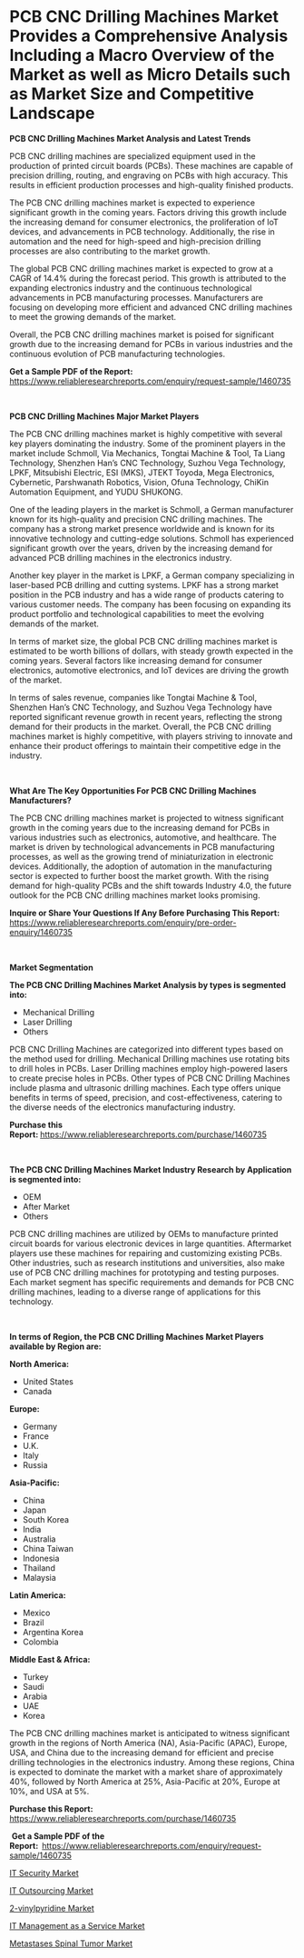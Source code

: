 <p><h1>PCB CNC Drilling Machines Market Provides a Comprehensive Analysis Including a Macro Overview of the Market as well as Micro Details such as Market Size and Competitive Landscape</h1></p><p><strong>PCB CNC Drilling Machines Market Analysis and Latest Trends</strong></p>
<p><p>PCB CNC drilling machines are specialized equipment used in the production of printed circuit boards (PCBs). These machines are capable of precision drilling, routing, and engraving on PCBs with high accuracy. This results in efficient production processes and high-quality finished products.</p><p>The PCB CNC drilling machines market is expected to experience significant growth in the coming years. Factors driving this growth include the increasing demand for consumer electronics, the proliferation of IoT devices, and advancements in PCB technology. Additionally, the rise in automation and the need for high-speed and high-precision drilling processes are also contributing to the market growth.</p><p>The global PCB CNC drilling machines market is expected to grow at a CAGR of 14.4% during the forecast period. This growth is attributed to the expanding electronics industry and the continuous technological advancements in PCB manufacturing processes. Manufacturers are focusing on developing more efficient and advanced CNC drilling machines to meet the growing demands of the market.</p><p>Overall, the PCB CNC drilling machines market is poised for significant growth due to the increasing demand for PCBs in various industries and the continuous evolution of PCB manufacturing technologies.</p></p>
<p><strong>Get a Sample PDF of the Report:&nbsp;</strong> <a href="https://www.reliableresearchreports.com/enquiry/request-sample/1460735">https://www.reliableresearchreports.com/enquiry/request-sample/1460735</a></p>
<p>&nbsp;</p>
<p><strong>PCB CNC Drilling Machines Major Market Players</strong></p>
<p><p>The PCB CNC drilling machines market is highly competitive with several key players dominating the industry. Some of the prominent players in the market include Schmoll, Via Mechanics, Tongtai Machine & Tool, Ta Liang Technology, Shenzhen Han’s CNC Technology, Suzhou Vega Technology, LPKF, Mitsubishi Electric, ESI (MKS), JTEKT Toyoda, Mega Electronics, Cybernetic, Parshwanath Robotics, Vision, Ofuna Technology, ChiKin Automation Equipment, and YUDU SHUKONG.</p><p>One of the leading players in the market is Schmoll, a German manufacturer known for its high-quality and precision CNC drilling machines. The company has a strong market presence worldwide and is known for its innovative technology and cutting-edge solutions. Schmoll has experienced significant growth over the years, driven by the increasing demand for advanced PCB drilling machines in the electronics industry.</p><p>Another key player in the market is LPKF, a German company specializing in laser-based PCB drilling and cutting systems. LPKF has a strong market position in the PCB industry and has a wide range of products catering to various customer needs. The company has been focusing on expanding its product portfolio and technological capabilities to meet the evolving demands of the market.</p><p>In terms of market size, the global PCB CNC drilling machines market is estimated to be worth billions of dollars, with steady growth expected in the coming years. Several factors like increasing demand for consumer electronics, automotive electronics, and IoT devices are driving the growth of the market.</p><p>In terms of sales revenue, companies like Tongtai Machine & Tool, Shenzhen Han’s CNC Technology, and Suzhou Vega Technology have reported significant revenue growth in recent years, reflecting the strong demand for their products in the market. Overall, the PCB CNC drilling machines market is highly competitive, with players striving to innovate and enhance their product offerings to maintain their competitive edge in the industry.</p></p>
<p>&nbsp;</p>
<p><strong>What Are The Key Opportunities For PCB CNC Drilling Machines Manufacturers?</strong></p>
<p><p>The PCB CNC drilling machines market is projected to witness significant growth in the coming years due to the increasing demand for PCBs in various industries such as electronics, automotive, and healthcare. The market is driven by technological advancements in PCB manufacturing processes, as well as the growing trend of miniaturization in electronic devices. Additionally, the adoption of automation in the manufacturing sector is expected to further boost the market growth. With the rising demand for high-quality PCBs and the shift towards Industry 4.0, the future outlook for the PCB CNC drilling machines market looks promising.</p></p>
<p><strong>Inquire or Share Your Questions If Any Before Purchasing This Report:</strong> <a href="https://www.reliableresearchreports.com/enquiry/pre-order-enquiry/1460735">https://www.reliableresearchreports.com/enquiry/pre-order-enquiry/1460735</a></p>
<p>&nbsp;</p>
<p><strong>Market Segmentation</strong></p>
<p><strong>The PCB CNC Drilling Machines Market Analysis by types is segmented into:</strong></p>
<p><ul><li>Mechanical Drilling</li><li>Laser Drilling</li><li>Others</li></ul></p>
<p><p>PCB CNC Drilling Machines are categorized into different types based on the method used for drilling. Mechanical Drilling machines use rotating bits to drill holes in PCBs. Laser Drilling machines employ high-powered lasers to create precise holes in PCBs. Other types of PCB CNC Drilling Machines include plasma and ultrasonic drilling machines. Each type offers unique benefits in terms of speed, precision, and cost-effectiveness, catering to the diverse needs of the electronics manufacturing industry.</p></p>
<p><strong>Purchase this Report:&nbsp;</strong><a href="https://www.reliableresearchreports.com/purchase/1460735">https://www.reliableresearchreports.com/purchase/1460735</a></p>
<p>&nbsp;</p>
<p><strong>The PCB CNC Drilling Machines Market Industry Research by Application is segmented into:</strong></p>
<p><ul><li>OEM</li><li>After Market</li><li>Others</li></ul></p>
<p><p>PCB CNC drilling machines are utilized by OEMs to manufacture printed circuit boards for various electronic devices in large quantities. Aftermarket players use these machines for repairing and customizing existing PCBs. Other industries, such as research institutions and universities, also make use of PCB CNC drilling machines for prototyping and testing purposes. Each market segment has specific requirements and demands for PCB CNC drilling machines, leading to a diverse range of applications for this technology.</p></p>
<p>&nbsp;</p>
<p><strong>In terms of Region, the PCB CNC Drilling Machines Market Players available by Region are:</strong></p>
<p>
    <p> <strong> North America: </strong>
        <ul>
            <li>United States</li>
            <li>Canada</li>
        </ul>
        </p> 
    <p> <strong> Europe: </strong>
        <ul>
            <li>Germany</li>
            <li>France</li>
            <li>U.K.</li>
            <li>Italy</li>
            <li>Russia</li>
        </ul>
        </p> 
    <p> <strong> Asia-Pacific: </strong>
        <ul>
            <li>China</li>
            <li>Japan</li>
            <li>South Korea</li>
            <li>India</li>
            <li>Australia</li>
            <li>China Taiwan</li>
            <li>Indonesia</li>
            <li>Thailand</li>
            <li>Malaysia</li>
        </ul>
        </p> 
    <p> <strong> Latin America: </strong>
        <ul>
            <li>Mexico</li>
            <li>Brazil</li>
            <li>Argentina Korea</li>
            <li>Colombia</li>
        </ul>
        </p> 
    <p> <strong> Middle East & Africa: </strong>
        <ul>
            <li>Turkey</li>
            <li>Saudi</li>
            <li>Arabia</li>
            <li>UAE</li>
            <li>Korea</li>
        </ul>
    </p>
    </p>
<p><p>The PCB CNC drilling machines market is anticipated to witness significant growth in the regions of North America (NA), Asia-Pacific (APAC), Europe, USA, and China due to the increasing demand for efficient and precise drilling technologies in the electronics industry. Among these regions, China is expected to dominate the market with a market share of approximately 40%, followed by North America at 25%, Asia-Pacific at 20%, Europe at 10%, and USA at 5%.</p></p>
<p><strong>Purchase this Report: </strong><a href="https://www.reliableresearchreports.com/purchase/1460735">https://www.reliableresearchreports.com/purchase/1460735</a></p>
<p>&nbsp;<strong>Get a Sample PDF of the Report:&nbsp;&nbsp;</strong><a href="https://www.reliableresearchreports.com/enquiry/request-sample/1460735">https://www.reliableresearchreports.com/enquiry/request-sample/1460735</a></p>
<p><strong></strong></p>
<p><p><a href="https://medium.com/@jazminjones30/it-security-market-insights-into-market-cagr-market-trends-and-growth-strategies-24b70b546915">IT Security Market</a></p><p><a href="https://medium.com/@jazminjones30/it-outsourcing-market-exploring-market-share-market-trends-and-future-growth-510d992fa7a6">IT Outsourcing Market</a></p><p><a href="https://issuu.com/reportprime-2/docs/2-vinylpyridine-market-size-2030.pptx">2-vinylpyridine Market</a></p><p><a href="https://medium.com/@jazminjones30/it-management-as-a-service-market-size-cagr-trends-2024-2030-81bd5744f1c3">IT Management as a Service Market</a></p><p><a href="https://medium.com/@akshatreportprime/analyzing-metastases-spinal-tumor-market-global-industry-perspective-and-forecast-2024-to-2031-6e5e8790bf16">Metastases Spinal Tumor Market</a></p></p>